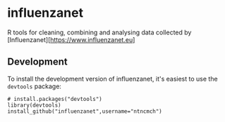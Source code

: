 influenzanet
============

R tools for cleaning, combining and analysing data collected by [Influenzanet][https://www.influenzanet.eu] 

## Development

To install the development version of influenzanet, it's easiest to use the `devtools` package:

    # install.packages("devtools")
    library(devtools)
    install_github("influenzanet",username="ntncmch")
